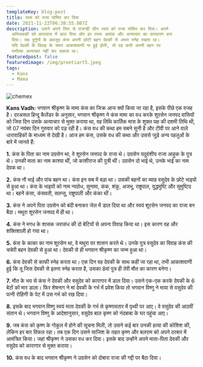 ```yaml
---
templateKey: blog-post
title: स्वयं को राजा घोषित कर दिया
date: 2021-11-22T06:38:55.807Z
description: उसने अपने पिता से राजगद्दी छीन स्वयं को राजा घोषित कर दिया। अपने
  अभिभावकों को कारावास में डाल दिया और हर तरफ आतंक और अत्याचार का वातावरण बना
  दिया। सब दुर्गुणों के बावजूद कंस अपनी छोटी बहन देवकी से अपार स्नेह रखता था।
  यदि देवकी केे विवाह के समय आकाशवाणी ना हुई होती, तो वह कभी अपनी बहन पर
  मर्मांतक अत्याचार नहीं कर सकता था।
featuredpost: false
featuredimage: /img/preetiart5.jpeg
tags:
  - Kans
  - Mama
---
```

![chemex](/img/preetiart8.jpeg)

**Kans Vadh:** भगवान श्रीकृष्ण के मामा कंस का जिक्र आज क्यों किया जा रहा है, इसके पीछे एक वजह है। दरअसल हिन्दू कैलेंडर के अनुसार, भगवान श्रीकृष्ण ने कंस मामा का वध करके शूरसेन जनपद वासियों को जिस दिन उसके अत्याचार से मुक्त कराया था, व​​ह तिथि कार्तिक मास के शुक्ल पक्ष की दशमी तिथि​ थी, जो 07 नवंबर दिन गुरुवार को पड़ रही है। कंस वध की कथा हम सबने सुनी है और टीवी पर आने वाले धारावाहिकों के माध्यम से देखी है। आज हम कंस, उसके वध की कथा और उससे जुड़े अन्य पहलुओं के बारे में जानते हैं:

**1.** कंस के पिता का नाम उग्रसेन था, वे शूरसेन जनपद के राजा थे। उग्रसेन यदुवंशीय राजा आहुक के पुत्र थे। उनकी माता का नाम काश्या थीं, जो काशीराज की पुत्री थीं। उग्रसेन दो भाई थे, उनके भाई का नाम देवक था।

**2.** कंस नौ भाई और पांच बहन था। कंस इन सब में बड़ा था। उसकी बहनों का ब्याह वसुदेव के छोटे भाइयों से हुआ था। कंस के भाइयों को नाम न्यग्रोध, सुनामा, कंक, शंकु, अजभू, राष्ट्रपाल, युद्धमुष्टि और सुमुष्टिद था। बहनें कंसा, कंसवती, सतन्तू, राष्ट्रपाली और कंका थीं।

**3.** कंस ने अपने पिता उग्रसेन को बंदी बनाकर जेल में डाल दिया था और स्वयं शूरसेन जनपद का राजा बन बैठा। मथुरा शूरसेन जनपद में ही था।

**4.** कंस ने मगध के शासक जरासंध की दो बेटियों से अपना विवाह किया था। इस कारण वह और शक्तिशाली हो गया था।

**5.** कंस के काका का नाम शूरसेन था, वे मथुरा पर शासन करते थे। उनके पुत्र वसुदेव का विवाह कंस की चचेरी बहन देवकी से हुआ था। देवकी से ही भगवान श्रीकृष्ण का जन्म हुआ था।

**6.** कंस देवकी से काफी स्नेह करता था। एक दिन वह देवकी के साथ कहीं जा रहा था, तभी आकाशवाणी हुई कि तू जिस देवकी से इतना स्नेह करता है, उसका 8वां पुत्र ही तेरी मौत का कारण बनेगा।

**7.** मौत के भय से कंस ने देवकी और वसुदेव को कारागार में डाल दिया। उसने एक-एक करके देवकी के 6 बेटों को मार डाला। फिर शेषनाग ने मां देवकी के गर्भ में प्रवेश किया तो भगवान विष्णु ने माया से वसुदेव की पत्नी रोहिणी के पेट में उस गर्भ को रख दिया।

**8.** इसके बाद भगवान विष्णु स्वयं माता देवकी के गर्भ से कृष्णावतार में पृथ्वी पर आए। वे वसुदेव की आठवीं संतान थे। भगवान विष्णु के आदेशानुसार, वसुदेव बाल कृष्ण को नंदबाबा के घर पहुंचा आए।

**9.** जब कंस को कृष्ण के गोकुल में होने की सूचना मिली, तो उसने कई बार उनकी हत्या की कोशिश की, लेकिन हर बार विफल रहा। तब एक दिन उसने साजिश के तहत कृष्ण और बलराम को अपने दरबार में आमंत्रित किया। जहां श्रीकृष्ण ने उसका वध कर दिया। इसके बाद उन्होंने अपने माता-पिता देवकी और वसुदेव को कारागार से मुक्त कराया।

**10.** कंस वध के बाद भगवान श्रीकृष्ण ने उग्रसेन को दोबारा राजा की गद्दी पर बैठा दिया।